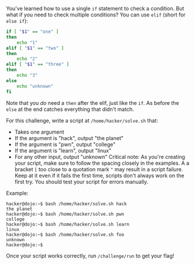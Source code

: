 You've learned how to use a single `if` statement to check a condition.
But what if you need to check multiple conditions?
You can use `elif` (short for `else if`):

```bash
if [ "$1" == "one" ]
then
    echo "1"
elif [ "$1" == "two" ]
then
    echo "2"
elif [ "$1" == "three" ]
then
    echo "3"
else
    echo "unknown"
fi
```

Note that you _do_ need a `then` after the elif, just like the `if`.
As before the `else` at the end catches everything that didn't match.

For this challenge, write a script at `/home/hacker/solve.sh` that:

- Takes one argument
- If the argument is "hack", output "the planet"
- If the argument is "pwn", output "college"  
- If the argument is "learn", output "linux"
- For any other input, output "unknown"
Critical note: As you're creating your script, make sure to follow the spacing closely in the examples. A a bracket `[` too close to a quotation mark `"` may result in a script failure. Keep at it even if it fails the first time, scripts don't always work on the first try. You should test your script for errors manually.

Example:

```console
hacker@dojo:~$ bash /home/hacker/solve.sh hack
the planet
hacker@dojo:~$ bash /home/hacker/solve.sh pwn
college
hacker@dojo:~$ bash /home/hacker/solve.sh learn
linux
hacker@dojo:~$ bash /home/hacker/solve.sh foo
unknown
hacker@dojo:~$
```

Once your script works correctly, run `/challenge/run` to get your flag!
